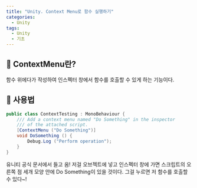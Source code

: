 ```yaml
---
title: "Unity. Context Menu로 함수 실행하기"
categories:
  - Unity
tags:
  - Unity
  - 기초
---
```


## 🌟 ContextMenu란?

함수 위에다가 작성하여 인스펙터 창에서 함수를 호출할 수 있게 하는 기능이다. 

## 🌟 사용법

```c#
public class ContextTesting : MonoBehaviour {
	/// Add a context menu named "Do Something" in the inspector
	/// of the attached script.
	[ContextMenu ("Do Something")] 
	void DoSomething () {
		Debug.Log ("Perform operation");
	}
}
```

유니티 공식 문서에서 들고 옴! 저걸 오브젝트에 넣고 인스펙터 창에 가면 스크립트의 오른쪽 점 세개 모양 안에 Do Something이 있을 것이다. 그걸 누르면 저 함수를 호출할 수 있다~!